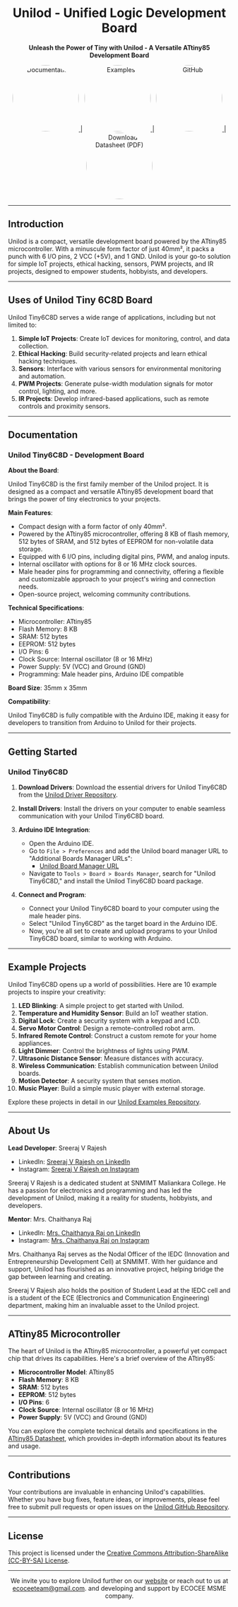 <h1 align="center">Unilod - Unified Logic Development Board</h1>

<p align="center">
  <b>Unleash the Power of Tiny with Unilod - A Versatile ATtiny85 Development Board</b>
</p>
<p align="center">
  <a href="link_to_documentation">
    <img src="https://i.pinimg.com/originals/8b/6f/09/8b6f09ad8c27b4a987e4da02d1b6e6f7.gif" alt="Documentation" width="150" style="height: 150px; border-radius: 50%;">
  </a> 
  | 
  <a href="link_to_examples">
    <img src="https://i.pinimg.com/originals/60/69/06/6069060ed00f7ecc749c32a5dd84b188.gif" alt="Examples" width="150" style="height: 150px; border-radius: 50%;">
  </a>
  | 
  <a href="link_to_github_repo">
    <img src="https://user-images.githubusercontent.com/74038190/212741999-016fddbd-617a-4448-8042-0ecf907aea25.gif" alt="GitHub" width="150" style="height: 150px; border-radius: 50%;">
  </a>
  | 
  <a href="link_to_datasheet_pdf" download>
    <img src="https://i.pinimg.com/originals/82/d7/40/82d74014ea1cad85ca870c92f0e539fd.gif" alt="Download Datasheet (PDF)" width="150" style="height: 150px; border-radius: 50%;">
  </a>
</p>

---

## Introduction

Unilod is a compact, versatile development board powered by the ATtiny85 microcontroller. With a minuscule form factor of just 40mm², it packs a punch with 6 I/O pins, 2 VCC (+5V), and 1 GND. Unilod is your go-to solution for simple IoT projects, ethical hacking, sensors, PWM projects, and IR projects, designed to empower students, hobbyists, and developers.

---

## Uses of Unilod Tiny 6C8D Board

Unilod Tiny6C8D serves a wide range of applications, including but not limited to:

1. **Simple IoT Projects**: Create IoT devices for monitoring, control, and data collection.
2. **Ethical Hacking**: Build security-related projects and learn ethical hacking techniques.
3. **Sensors**: Interface with various sensors for environmental monitoring and automation.
4. **PWM Projects**: Generate pulse-width modulation signals for motor control, lighting, and more.
5. **IR Projects**: Develop infrared-based applications, such as remote controls and proximity sensors.

---

## Documentation

### Unilod Tiny6C8D - Development Board

**About the Board**:

Unilod Tiny6C8D is the first family member of the Unilod project. It is designed as a compact and versatile ATtiny85 development board that brings the power of tiny electronics to your projects.

**Main Features**:

- Compact design with a form factor of only 40mm².
- Powered by the ATtiny85 microcontroller, offering 8 KB of flash memory, 512 bytes of SRAM, and 512 bytes of EEPROM for non-volatile data storage.
- Equipped with 6 I/O pins, including digital pins, PWM, and analog inputs.
- Internal oscillator with options for 8 or 16 MHz clock sources.
- Male header pins for programming and connectivity, offering a flexible and customizable approach to your project's wiring and connection needs.
- Open-source project, welcoming community contributions.

**Technical Specifications**:

- Microcontroller: ATtiny85
- Flash Memory: 8 KB
- SRAM: 512 bytes
- EEPROM: 512 bytes
- I/O Pins: 6
- Clock Source: Internal oscillator (8 or 16 MHz)
- Power Supply: 5V (VCC) and Ground (GND)
- Programming: Male header pins, Arduino IDE compatible

**Board Size**: 35mm x 35mm

**Compatibility**:

Unilod Tiny6C8D is fully compatible with the Arduino IDE, making it easy for developers to transition from Arduino to Unilod for their projects.

---

## Getting Started

### Unilod Tiny6C8D

1. **Download Drivers**: Download the essential drivers for Unilod Tiny6C8D from the [Unilod Driver Repository](link_to_drivers).

2. **Install Drivers**: Install the drivers on your computer to enable seamless communication with your Unilod Tiny6C8D board.

3. **Arduino IDE Integration**:
   - Open the Arduino IDE.
   - Go to `File > Preferences` and add the Unilod board manager URL to "Additional Boards Manager URLs":
     - [Unilod Board Manager URL](link_to_board_manager)
   - Navigate to `Tools > Board > Boards Manager`, search for "Unilod Tiny6C8D," and install the Unilod Tiny6C8D board package.
   
4. **Connect and Program**:
   - Connect your Unilod Tiny6C8D board to your computer using the male header pins.
   - Select "Unilod Tiny6C8D" as the target board in the Arduino IDE.
   - Now, you're all set to create and upload programs to your Unilod Tiny6C8D board, similar to working with Arduino.

---

## Example Projects

Unilod Tiny6C8D opens up a world of possibilities. Here are 10 example projects to inspire your creativity:

1. **LED Blinking**: A simple project to get started with Unilod.
2. **Temperature and Humidity Sensor**: Build an IoT weather station.
3. **Digital Lock**: Create a security system with a keypad and LCD.
4. **Servo Motor Control**: Design a remote-controlled robot arm.
5. **Infrared Remote Control**: Construct a custom remote for your home appliances.
6. **Light Dimmer**: Control the brightness of lights using PWM.
7. **Ultrasonic Distance Sensor**: Measure distances with accuracy.
8. **Wireless Communication**: Establish communication between Unilod boards.
9. **Motion Detector**: A security system that senses motion.
10. **Music Player**: Build a simple music player with external storage.

Explore these projects in detail in our [Unilod Examples Repository](link_to_examples).

---

## About Us

**Lead Developer**: Sreeraj V Rajesh
- LinkedIn: [Sreeraj V Rajesh on LinkedIn](https://www.linkedin.com/in/sreerajvrajesh)
- Instagram: [Sreeraj V Rajesh on Instagram](https://www.instagram.com/sreeraj_vr)

Sreeraj V Rajesh is a dedicated student at SNMIMT Maliankara College. He has a passion for electronics and programming and has led the development of Unilod, making it a reality for students, hobbyists, and developers.

**Mentor**: Mrs. Chaithanya Raj
- LinkedIn: [Mrs. Chaithanya Raj on LinkedIn](https://www.linkedin.com/in/chaithanya-raj)
- Instagram: [Mrs. Chaithanya Raj on Instagram](https://www.instagram.com/chaithanyaraj_chaitu)

Mrs. Chaithanya Raj serves as the Nodal Officer of the IEDC (Innovation and Entrepreneurship Development Cell) at SNMIMT. With her guidance and support, Unilod has flourished as an innovative project, helping bridge the gap between learning and creating.

Sreeraj V Rajesh also holds the position of Student Lead at the IEDC cell and is a student of the ECE (Electronics and Communication Engineering) department, making him an invaluable asset to the Unilod project.

---
## ATtiny85 Microcontroller

The heart of Unilod is the ATtiny85 microcontroller, a powerful yet compact chip that drives its capabilities. Here's a brief overview of the ATtiny85:

- **Microcontroller Model**: ATtiny85
- **Flash Memory**: 8 KB
- **SRAM**: 512 bytes
- **EEPROM**: 512 bytes
- **I/O Pins**: 6
- **Clock Source**: Internal oscillator (8 or 16 MHz)
- **Power Supply**: 5V (VCC) and Ground (GND)

You can explore the complete technical details and specifications in the [ATtiny85 Datasheet](https://ww1.microchip.com/downloads/en/devicedoc/atmel-2586-avr-8-bit-microcontroller-attiny25-attiny45-attiny85_datasheet.pdf), which provides in-depth information about its features and usage.

---
## Contributions

Your contributions are invaluable in enhancing Unilod's capabilities. Whether you have bug fixes, feature ideas, or improvements, please feel free to submit pull requests or open issues on the [Unilod GitHub Repository](link_to_github_repo).

---

## License

This project is licensed under the [Creative Commons Attribution-ShareAlike (CC-BY-SA) License](https://creativecommons.org/licenses/by-sa/4.0/).

---

<p align="center">
  We invite you to explore Unilod further on our <a href="#">website</a> or reach out to us at <a href="mailto:ecoceeteam@gmail.com">ecoceeteam@gmail.com</a>.
  <a>and developing and support by ECOCEE MSME company.</a>
</p>
